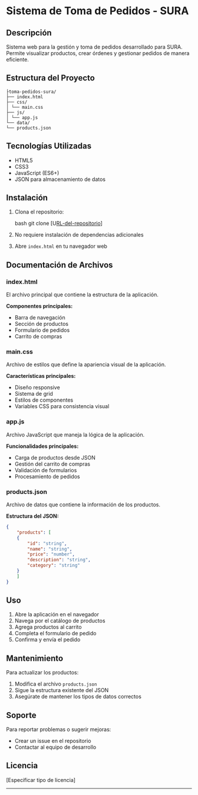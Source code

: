 # Sistema de Toma de Pedidos - SURA

## Descripción
Sistema web para la gestión y toma de pedidos desarrollado para SURA. Permite visualizar productos, crear órdenes y gestionar pedidos de manera eficiente.

## Estructura del Proyecto 
```
├toma-pedidos-sura/
├── index.html
├── css/
│ └── main.css
├── js/
│ └── app.js
└── data/
└── products.json
```


## Tecnologías Utilizadas
- HTML5
- CSS3
- JavaScript (ES6+)
- JSON para almacenamiento de datos

## Instalación
1. Clona el repositorio:

    bash
    git clone [U[RL-del-repositorio](https://github.com/CRISTIAN3322/pedidos-sura.git)]

2. No requiere instalación de dependencias adicionales
3. Abre `index.html` en tu navegador web

## Documentación de Archivos

### index.html
El archivo principal que contiene la estructura de la aplicación.

**Componentes principales:**
- Barra de navegación
- Sección de productos
- Formulario de pedidos
- Carrito de compras

### main.css
Archivo de estilos que define la apariencia visual de la aplicación.

**Características principales:**
- Diseño responsive
- Sistema de grid
- Estilos de componentes
- Variables CSS para consistencia visual

### app.js
Archivo JavaScript que maneja la lógica de la aplicación.

**Funcionalidades principales:**
- Carga de productos desde JSON
- Gestión del carrito de compras
- Validación de formularios
- Procesamiento de pedidos

### products.json
Archivo de datos que contiene la información de los productos.

**Estructura del JSON:**
```json
{
    "products": [
    {
        "id": "string",
        "name": "string",
        "price": "number",
        "description": "string",
        "category": "string"
    }
    ]
}

```

## Uso
1. Abre la aplicación en el navegador
2. Navega por el catálogo de productos
3. Agrega productos al carrito
4. Completa el formulario de pedido
5. Confirma y envía el pedido

## Mantenimiento
Para actualizar los productos:
1. Modifica el archivo `products.json`
2. Sigue la estructura existente del JSON
3. Asegúrate de mantener los tipos de datos correctos

## Soporte
Para reportar problemas o sugerir mejoras:
- Crear un issue en el repositorio
- Contactar al equipo de desarrollo

## Licencia
[Especificar tipo de licencia]

---
